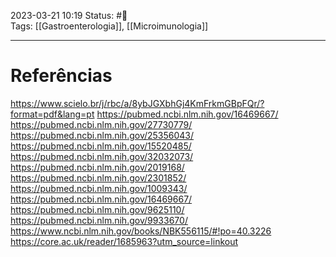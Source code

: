 2023-03-21 10:19
Status: #🌱  
Tags: [[Gastroenterologia]], [[Microimunologia]]
<br/>

____
# Referências

https://www.scielo.br/j/rbc/a/8ybJGXbhGj4KmFrkmGBpFQr/?format=pdf&lang=pt
https://pubmed.ncbi.nlm.nih.gov/16469667/
https://pubmed.ncbi.nlm.nih.gov/27730779/
https://pubmed.ncbi.nlm.nih.gov/25356043/
https://pubmed.ncbi.nlm.nih.gov/15520485/
https://pubmed.ncbi.nlm.nih.gov/32032073/
https://pubmed.ncbi.nlm.nih.gov/2019168/
https://pubmed.ncbi.nlm.nih.gov/2301852/
https://pubmed.ncbi.nlm.nih.gov/1009343/
https://pubmed.ncbi.nlm.nih.gov/16469667/
https://pubmed.ncbi.nlm.nih.gov/9625110/
https://pubmed.ncbi.nlm.nih.gov/9933670/
https://www.ncbi.nlm.nih.gov/books/NBK556115/#!po=40.3226
https://core.ac.uk/reader/1685963?utm_source=linkout
